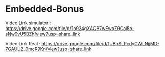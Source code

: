 # Embedded-Bonus

Video Link simulator : https://drive.google.com/file/d/1o924gXAQB7wEwoZ9Cai5o-sNw9vU5BZh/view?usp=share_link

Video Link Real : https://drive.google.com/file/d/1UBhSLPcdyCWLNjjMD-7GAUU2_0mcR9Kn/view?usp=share_link
